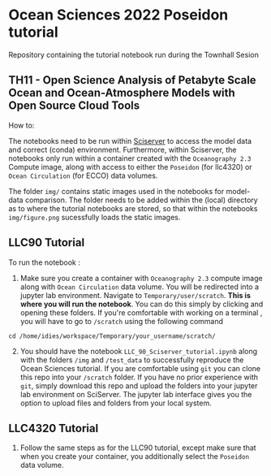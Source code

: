 # Ocean Sciences 2022 Poseidon tutorial
Repository containing the tutorial notebook run during the Townhall Sesion

## TH11 - Open Science Analysis of Petabyte Scale Ocean and Ocean-Atmosphere Models with Open Source Cloud Tools







How to:

The notebooks need to be run within [Sciserver](https://www.sciserver.org/) to access the model data and correct (conda) environment. Furthermore, within Sciserver, the notebooks 
only run within a container created with the `Oceanography 2.3` Compute image, along with access to either the `Poseidon` (for llc4320) or `Ocean Circulation`
(for ECCO) data volumes.

The folder `img/` contains static images used in the notebooks for model-data comparison. The folder needs to be added within the (local) directory as to where
the tutorial notebooks are stored, so that within the notebooks `img/figure.png` sucessfully loads the static images. 

## LLC90 Tutorial

To run the notebook : </br>
1. Make sure you create a container with `Oceanography 2.3` compute image along with `Ocean Circulation` data volume. You will be redirected into a jupyter lab environment. Navigate to `Temporary/user/scratch`. **This is where you will run the notebook**. You can do this simply by clicking and opening these folders. If you're comfortable with working on a terminal , you will have to go to `/scratch` using the following command </br>
  ```
  cd /home/idies/workspace/Temporary/your_username/scratch/
  ```
2. You should have the notebook `LLC_90_Sciserver_tutorial.ipynb` along with the folders `/img` and `/test_data` to successfully reproduce the Ocean Sciences tutorial. If you are comfortable using `git` you can clone this repo into your `/scratch` folder. If you have no prior experience with `git`, simply download this repo and upload the folders into your jupyter lab environment on SciServer. The jupyter lab interface gives you the option to upload files and folders from your local system. 

## LLC4320 Tutorial
1. Follow the same steps as for the LLC90 tutorial, except make sure that when you create your container, you additionally select the `Poseidon` data volume. 
